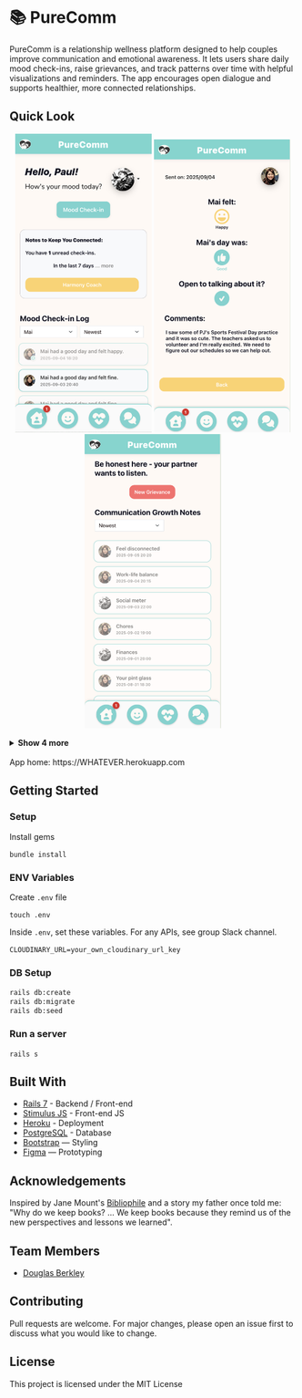 # 📚 PureComm

PureComm is a relationship wellness platform designed to help couples improve communication and emotional awareness.
It lets users share daily mood check-ins, raise grievances, and track patterns over time with helpful visualizations and reminders.
The app encourages open dialogue and supports healthier, more connected relationships.

<h2>Quick Look</h2>
<p align="center">
  <img src="docs/screenshots/Dashboard.png" width="240" alt="Home">
  <img src="docs/screenshots/Mood Check-in Page.png" width="240" alt="Check-in Page">
  <img src="docs/screenshots/Grievance Drops Index.png" width="240" alt="Grievance Drops Index">
</p>

<details>
  <summary><strong>Show 4 more</strong></summary>
  <p align="center">
    <img src="docs/screenshots/Mood Check-in Creation.png" width="220" alt="Check-in Creation">
    <img src="docs/screenshots/Grievance Drop.png" width="220" alt="Grievance Drop">
    <img src="docs/screenshots/AI Coach.png" width="220" alt="AI Coach">
    <img src="docs/screenshots/Chatbox.png" width="220" alt="Chatbox">
  </p>
</details>
<br>
App home: https://WHATEVER.herokuapp.com

## Getting Started

### Setup

Install gems

```
bundle install
```

### ENV Variables

Create `.env` file

```
touch .env
```

Inside `.env`, set these variables. For any APIs, see group Slack channel.

```
CLOUDINARY_URL=your_own_cloudinary_url_key
```

### DB Setup

```
rails db:create
rails db:migrate
rails db:seed
```

### Run a server

```
rails s
```

## Built With

- [Rails 7](https://guides.rubyonrails.org/) - Backend / Front-end
- [Stimulus JS](https://stimulus.hotwired.dev/) - Front-end JS
- [Heroku](https://heroku.com/) - Deployment
- [PostgreSQL](https://www.postgresql.org/) - Database
- [Bootstrap](https://getbootstrap.com/) — Styling
- [Figma](https://www.figma.com) — Prototyping

## Acknowledgements

Inspired by Jane Mount's [Bibliophile](https://www.amazon.com/Bibliophile-Illustrated-Miscellany-Jane-Mount/dp/1452167230) and a story my father once told me: "Why do we keep books? ... We keep books because they remind us of the new perspectives and lessons we learned".

## Team Members

- [Douglas Berkley](https://www.linkedin.com/in/dougberkley/)

## Contributing

Pull requests are welcome. For major changes, please open an issue first to discuss what you would like to change.

## License

This project is licensed under the MIT License
